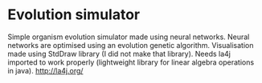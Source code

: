 # Evolution simulator
Simple organism evolution simulator made using neural networks.
Neural networks are optimised using an evolution genetic algorithm.
Visualisation made using StdDraw library (I did not make that library).
Needs la4j imported to work properly (lightweight library for linear algebra operations in java). 
http://la4j.org/
